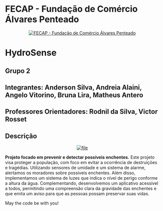 # FECAP - Fundação de Comércio Álvares Penteado

<p align="center">
<a href= "https://www.fecap.br/"><img src="https://encrypted-tbn0.gstatic.com/images?q=tbn:ANd9GcRhZPrRa89Kma0ZZogxm0pi-tCn_TLKeHGVxywp-LXAFGR3B1DPouAJYHgKZGV0XTEf4AE&usqp=CAU" alt="FECAP - Fundação de Comércio Álvares Penteado" border="0"></a>
</p>

# HydroSense

## Grupo 2

## Integrantes: Anderson Silva</a>, Andreia Alaini</a>, Angelo Vitorino</a>, Bruna Lira</a>, Matheus Antero</a>

## Professores Orientadores: Rodnil da Silva</a>, Victor Rosset</a>

## Descrição

<p align="center">
<a href="https://ibb.co/k27wJLB"><img src="https://i.ibb.co/MkvtfzS/file.jpg" alt="file" border="0"></a>

**Projeto focado em prevenir e detectar possíveis enchentes.** 
Este projeto visa proteger a população, com foco em evitar a ocorrência de destruições e tragédias. Utilizando sensores de umidade e um sistema de alarme, alertamos os moradores sobre possíveis enchentes. Além disso, implementamos um sistema de luzes que indica o nível de perigo conforme a altura da água. Complementando, desenvolvemos um aplicativo acessível a todos, permitindo uma compreensão clara da gravidade das enchentes e que emita um aviso para que as pessoas possam preservar suas vidas.

May the code be with you!
